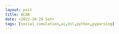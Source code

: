 ```yaml
---
layout: post
title: ACAB
date: <2022-10-29 Sat>
tags: [social_simulation,ai,dsl,python,pyparsing]
---
```



